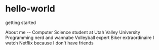 # hello-world
getting started

About me --
Computer Science student at Utah Valley University
Programming nerd and wannabe
Volleyball expert
Biker extraordinaire
I watch Netflix because I don't have friends

